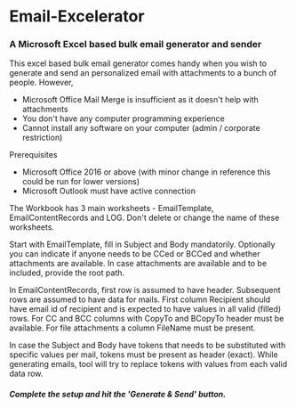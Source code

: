 # Email-Excelerator
### A Microsoft Excel based bulk email generator and sender

This excel based bulk email generator comes handy when you wish to generate and send an personalized email with attachments to a bunch of people.
However,
* Microsoft Office Mail Merge is insufficient as it doesn't help with attachments 
* You don't have any computer programming experience 
* Cannot install any software on your computer (admin / corporate restriction)

Prerequisites
* Microsoft Office 2016 or above (with minor change in reference this could be run for lower versions)
* Microsoft Outlook must have active connection

The Workbook has 3 main worksheets - EmailTemplate, EmailContentRecords and LOG. Don't delete or change the name of these worksheets.

Start with EmailTemplate, fill in Subject and Body mandatorily. Optionally you can indicate if anyone needs to be CCed or BCCed and whether attachments are available.
In case attachments are available and to be included, provide the root path. 

In EmailContentRecords, first row is assumed to have header. Subsequent rows are assumed to have data for mails. First column Recipient should have email id of recipient and is expected to have values in all valid (filled) rows. For CC and BCC columns with CopyTo and BCopyTo header must be available. For file attachments a column FileName must be present.

In case the Subject and Body have tokens that needs to be substituted with specific values per mail, tokens must be present as header (exact). While generating emails, tool will try to replace tokens with values from each valid data row.

##### Complete the setup and hit the 'Generate & Send' button.
